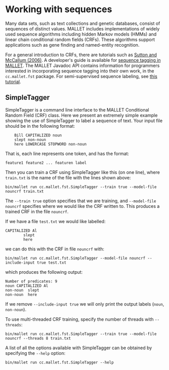 # Working with sequences

Many data sets, such as text collections and genetic databases, consist of sequences of distinct values. MALLET includes implementations of widely used sequence algorithms including hidden Markov models (HMMs) and linear chain conditional random fields (CRFs). These algorithms support applications such as gene finding and named-entity recognition.

For a general introduction to CRFs, there are tutorials such as [Sutton and McCallum (2006)](http://homepages.inf.ed.ac.uk/csutton/publications/crf-tutorial.pdf). A developer's guide is available for [sequence tagging in MALLET](fst). The MALLET Javadoc API contains information for programmers interested in incorporating sequence tagging into their own work, in the `cc.mallet.fst` package. For semi-supervised sequence labeling, see [this tutorial](semi-sup-fst).

## SimpleTagger

SimpleTagger is a command line interface to the MALLET Conditional Random Field (CRF) class. Here we present an extremely simple example showing the use of SimpleTagger to label a sequence of text. Your input file should be in the following format:
        
        Bill CAPITALIZED noun
        slept non-noun
        here LOWERCASE STOPWORD non-noun

That is, each line represents one token, and has the format:

    feature1 feature2 ... featuren label

Then you can train a CRF using SimpleTagger like this (on one line), where `train.txt` is the name of the file with the lines shown above:

    bin/mallet run cc.mallet.fst.SimpleTagger --train true --model-file nouncrf train.txt

The `--train true` option specifies that we are training, and `--model-file nouncrf` specifies where we would like the CRF written to. This produces a trained CRF in the file `nouncrf`.

If we have a file `test.txt` we would like labelled:

    CAPITALIZED Al
            slept
            here

we can do this with the CRF in file `nouncrf` with:

    bin/mallet run cc.mallet.fst.SimpleTagger --model-file nouncrf --include-input true test.txt

which produces the following output:

    Number of predicates: 9
    noun CAPITALIZED Al 
    non-noun  slept 
    non-noun  here 

If we remove `--include-input true` we will only print the output labels (`noun`, `non-noun`).

To use multi-threaded CRF training, specify the number of threads with `--threads`:

    bin/mallet run cc.mallet.fst.SimpleTagger --train true --model-file nouncrf --threads 8 train.txt

A list of all the options available with SimpleTagger can be obtained by specifying the `--help` option:

    bin/mallet run cc.mallet.fst.SimpleTagger --help
